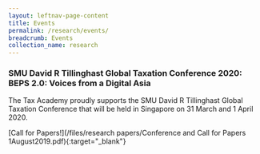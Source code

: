```yaml
---
layout: leftnav-page-content
title: Events
permalink: /research/events/
breadcrumb: Events
collection_name: research
---
```


### **SMU David R Tillinghast Global Taxation Conference 2020: BEPS 2.0: Voices from a Digital Asia**
The Tax Academy proudly supports the SMU David R Tillinghast Global Taxation Conference that will be held in Singapore on 31 March and 1 April 2020. 

[Call for Papers!](/files/research papers/Conference and Call for Papers 1August2019.pdf){:target="_blank"}
